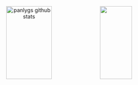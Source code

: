 
<div align="center">  
  <img width="49%" height="195px" src="https://github-readme-stats.vercel.app/api?username=Panlyg&show_icons=true&count_private=true&hide_border=true&title_color=00bfbf&icon_color=00bfbf&text_color=c9d1d9&bg_color=0d1117" alt="panlygs github stats" /> 
  <img width="41%" height="195px" src="https://github-readme-stats.vercel.app/api/top-langs/?username=ArTicZera&layout=compact&hide_border=true&title_color=00bfbf&text_color=00bfbf&bg_color=0d1117" />
</div>
